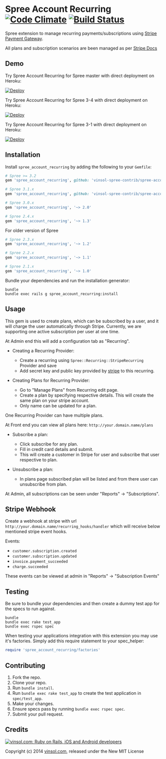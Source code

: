 Spree Account Recurring [![Code Climate](https://codeclimate.com/github/vinsol/spree-account-recurring.png)](https://codeclimate.com/github/vinsol/spree-account-recurring) [![Build Status](https://travis-ci.org/vinsol/spree-account-recurring.svg?branch=master)](https://travis-ci.org/vinsol/spree-account-recurring)
=========================

Spree extension to manage recurring payments/subscriptions using [Stripe Payment Gateway](https://stripe.com/).

All plans and subscription scenarios are been managed as per [Stripe Docs](https://stripe.com/docs/api)

Demo
----
Try Spree Account Recurring for Spree master with direct deployment on Heroku:

[![Deploy](https://www.herokucdn.com/deploy/button.svg)](https://heroku.com/deploy?template=https://github.com/vinsol-spree-contrib/spree-demo-heroku/tree/spree-account-recurring-master)

Try Spree Account Recurring for Spree 3-4 with direct deployment on Heroku:

[![Deploy](https://www.herokucdn.com/deploy/button.svg)](https://heroku.com/deploy?template=https://github.com/vinsol-spree-contrib/spree-demo-heroku/tree/spree-account-recurring-3-4)


Try Spree Account Recurring for Spree 3-1 with direct deployment on Heroku:

[![Deploy](https://www.herokucdn.com/deploy/button.svg)](https://heroku.com/deploy?template=https://github.com/vinsol-spree-contrib/spree-demo-heroku/tree/spree-account-recurring-3-1)

Installation
------------

Install `spree_account_recurring` by adding the following to your `Gemfile`:

```ruby
# Spree >= 3.2
gem 'spree_account_recurring', github: 'vinsol-spree-contrib/spree-account-recurring',  branch: 'master'
```

```ruby
# Spree 3.1.x
gem 'spree_account_recurring', github: 'vinsol-spree-contrib/spree-account-recurring',  branch: '3-1-stable'
```

```ruby
# Spree 3.0.x
gem 'spree_account_recurring', '~> 2.0'
```

```ruby
# Spree 2.4.x
gem 'spree_account_recurring', '~> 1.3'
```

For older version of Spree

```ruby
# Spree 2.3.x
gem 'spree_account_recurring', '~> 1.2'

# Spree 2.2.x
gem 'spree_account_recurring', '~> 1.1'

# Spree 2.1.x
gem 'spree_account_recurring', '~> 1.0'
```


Bundle your dependencies and run the installation generator:

```shell
bundle
bundle exec rails g spree_account_recurring:install
```

Usage
-----

This gem is used to create plans, which can be subscribed by a user, and it will charge the user automatically through Stripe. Currently, we are supporting one active subscription per user at one time.

At Admin end this will add a configuration tab as "Recurring".

* Creating a Recurring Provider:
  * Create a recurring using `Spree::Recurring::StripeRecurring` Provider and save
  * Add secret key and public key provided by [stripe](https://stripe.com/) to this recurring.

* Creating Plans for Recurring Provider:
  * Go to "Manage Plans" from Recurring edit page.
  * Create a plan by specifying respective details. This will create the same plan on your stripe account.
  * Only name can be updated for a plan.

One Recurring Provider can have multiple plans.

At Front end you can view all plans here: `http://your.domain.name/plans`

* Subscribe a plan:
  * Click subscribe for any plan.
  * Fill in credit card details and submit.
  * This will create a customer in Stripe for user and subscribe that user respective to plan.

* Unsubscribe a plan:
  * In plans page subscribed plan will be listed and from there user can unsubscribe from plan.

At Admin, all subscriptions can be seen under "Reports" -> "Subscriptions".

Stripe Webhook
--------------

Create a webhook at stripe with url `http://your.domain.name/recurring_hooks/handler` which will receive below mentioned stripe event hooks.

Events:
* `customer.subscription.created`
* `customer.subscription.updated`
* `invoice.payment_succeeded`
* `charge.succeeded`

These events can be viewed at admin in "Reports" -> "Subscription Events"

Testing
-------

Be sure to bundle your dependencies and then create a dummy test app for the specs to run against.

```shell
bundle
bundle exec rake test_app
bundle exec rspec spec
```

When testing your applications integration with this extension you may use it's factories.
Simply add this require statement to your spec_helper:

```ruby
require 'spree_account_recurring/factories'
```

Contributing
------------

1. Fork the repo.
2. Clone your repo.
3. Run `bundle install`.
4. Run `bundle exec rake test_app` to create the test application in `spec/test_app`.
5. Make your changes.
6. Ensure specs pass by running `bundle exec rspec spec`.
7. Submit your pull request.


Credits
-------

[![vinsol.com: Ruby on Rails, iOS and Android developers](http://vinsol.com/vin_logo.png "Ruby on Rails, iOS and Android developers")](http://vinsol.com)

Copyright (c) 2014 [vinsol.com](http://vinsol.com "Ruby on Rails, iOS and Android developers"), released under the New MIT License
